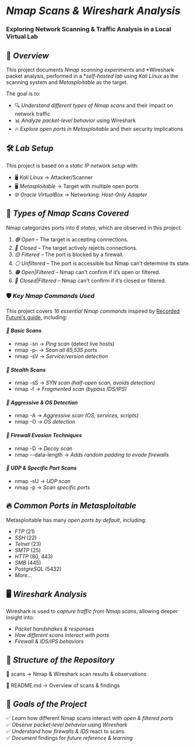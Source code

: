 # *Nmap Scans & Wireshark Analysis*  
### Exploring Network Scanning & Traffic Analysis in a Local Virtual Lab  

## 📌 *Overview*  
This project documents *Nmap scanning experiments* and *Wireshark packet analysis, performed in a **self-hosted lab* using *Kali Linux* as the scanning system and *Metasploitable* as the target.  

The goal is to:  
- 🔍 *Understand different types of Nmap scans* and their impact on network traffic  
- 📊 *Analyze packet-level behavior* using Wireshark  
- 🔥 *Explore open ports in Metasploitable* and their security implications  

## 🛠 *Lab Setup*  
This project is based on a *static IP network setup* with:  
- 🖥 *Kali Linux* → Attacker/Scanner  
- 🖥 *Metasploitable* → Target with multiple open ports  
- 🌐 *Oracle VirtualBox* → Networking: *Host-Only Adapter*  

## 🔎 *Types of Nmap Scans Covered*  
Nmap categorizes ports into *6 states*, which are observed in this project:  
1. *🟢 Open* – The target is accepting connections.  
2. *🔴 Closed* – The target actively rejects connections.  
3. *🟡 Filtered* – The port is blocked by a firewall.  
4. *⚪ Unfiltered* – The port is accessible but Nmap can’t determine its state.  
5. *🟠 Open|Filtered* – Nmap can’t confirm if it’s open or filtered.  
6. *🔘 Closed|Filtered* – Nmap can’t confirm if it’s closed or filtered.  

### 🛡 *Key Nmap Commands Used*  
This project covers *16 essential Nmap commands* inspired by [Recorded Future's guide](https://www.recordedfuture.com/threat-intelligence-101/tools-and-techniques/nmap-commands), including:  

#### *🔹 Basic Scans*  
- nmap -sn → *Ping scan* (detect live hosts)  
- nmap -p- → *Scan all 65,535 ports*  
- nmap -sV → *Service/version detection*  

#### *🔹 Stealth Scans*  
- nmap -sS → *SYN scan (half-open scan, avoids detection)*  
- nmap -f → *Fragmented scan (bypass IDS/IPS)*  

#### *🔹 Aggressive & OS Detection*  
- nmap -A → *Aggressive scan (OS, services, scripts)*  
- nmap -O → *OS detection*  

#### *🔹 Firewall Evasion Techniques*  
- nmap -D → *Decoy scan*  
- nmap --data-length → *Adds random padding to evade firewalls*  

#### *🔹 UDP & Specific Port Scans*  
- nmap -sU → *UDP scan*  
- nmap -p → *Scan specific ports*  

## 🔥 *Common Ports in Metasploitable*  
Metasploitable has many *open ports by default*, including:  
- *FTP* (21)  
- *SSH* (22)  
- *Telnet* (23)  
- *SMTP* (25)  
- *HTTP* (80, 443)  
- *SMB* (445)  
- *PostgreSQL* (5432)  
- *More...*  

## 🖥 *Wireshark Analysis*  
Wireshark is used to *capture traffic from Nmap scans*, allowing deeper insight into:  
- *Packet handshakes & responses*  
- *How different scans interact with ports*  
- *Firewall & IDS/IPS behaviors*  

## 📂 *Structure of the Repository*  
📁 scans → Nmap & Wireshark scan results & observations 

📁 README.md → Overview of scans & findings  

## 🎯 *Goals of the Project*  
✅ *Learn* how different Nmap scans interact with *open & filtered ports*  
✅ *Observe* *packet-level behavior* using *Wireshark*  
✅ *Understand* how *firewalls & IDS* react to scans  
✅ *Document* findings for *future reference & learning*
